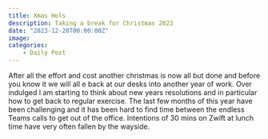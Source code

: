```yaml
---
title: Xmas Hols
description: Taking a break for Christmas 2023
date: "2023-12-28T00:00:00Z"
image: 
categories:
    - Daily Post
---
```

After all the effort and cost another christmas is now all but done and before you know it we will all e back at our desks into another year of work. Over indulged I am starting to think about new years resolutions and in particular how to get back to regular exercise. The last few months of this year have been challenging and it has been hard to find time between the endless Teams calls to get out of the office. Intentions of 30 mins on Zwift at lunch time have very often fallen by the wayside.

